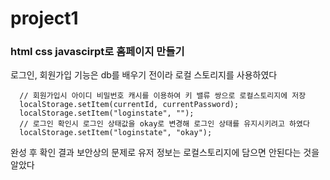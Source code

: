 # project1
### html css javascirpt로 홈페이지 만들기

로그인, 회원가입 기능은 db를 배우기 전이라 로컬 스토리지를 사용하였다
``` 
  // 회원가입시 아이디 비밀번호 캐시를 이용하여 키 밸류 쌍으로 로컬스토리지에 저장
  localStorage.setItem(currentId, currentPassword);
  localStorage.setItem("loginstate", "");
  // 로그인 확인시 로그인 상태값을 okay로 변경해 로그인 상태를 유지시키려고 하였다
  localStorage.setItem("loginstate", "okay");
``` 
완성 후 확인 결과 보안상의 문제로 유저 정보는 로컬스토리지에 담으면 안된다는 것을 알았다
